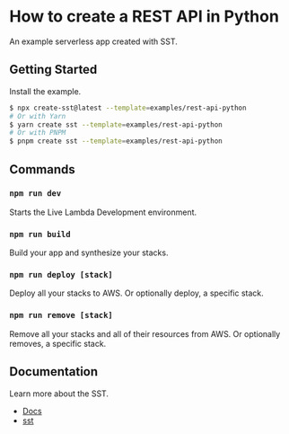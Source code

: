 # How to create a REST API in Python

An example serverless app created with SST.

## Getting Started

Install the example.

```bash
$ npx create-sst@latest --template=examples/rest-api-python
# Or with Yarn
$ yarn create sst --template=examples/rest-api-python
# Or with PNPM
$ pnpm create sst --template=examples/rest-api-python
```

## Commands

### `npm run dev`

Starts the Live Lambda Development environment.

### `npm run build`

Build your app and synthesize your stacks.

### `npm run deploy [stack]`

Deploy all your stacks to AWS. Or optionally deploy, a specific stack.

### `npm run remove [stack]`

Remove all your stacks and all of their resources from AWS. Or optionally removes, a specific stack.

## Documentation

Learn more about the SST.

- [Docs](https://docs.sst.dev/)
- [sst](https://docs.sst.dev/packages/sst)
